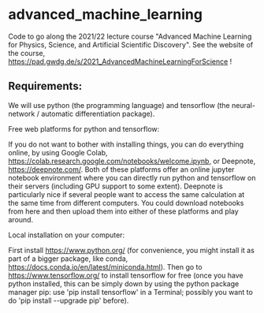 # advanced_machine_learning
Code to go along the 2021/22 lecture course "Advanced Machine Learning for Physics, Science, and Artificial Scientific Discovery". See the website of the course, https://pad.gwdg.de/s/2021_AdvancedMachineLearningForScience !

## Requirements:

We will use python (the programming language) and tensorflow (the neural-network / automatic differentiation package). 

Free web platforms for python and tensorflow:

If you do not want to bother with installing things, you can do everything online, by using Google Colab, https://colab.research.google.com/notebooks/welcome.ipynb, or Deepnote, https://deepnote.com/. Both of these platforms offer an online jupyter notebook environment where you can directly run python and tensorflow on their servers (including GPU support to some extent). Deepnote is particularly nice if several people want to access the same calculation at the same time from different computers. You could download notebooks from here and then upload them into either of these platforms and play around.

Local installation on your computer:

First install https://www.python.org/ (for convenience, you might install it as part of a bigger package, like conda,  https://docs.conda.io/en/latest/miniconda.html). Then go to https://www.tensorflow.org/ to install tensorflow for free (once you have python installed, this can be simply down by using the python package manager pip: use 'pip install tensorflow' in a Terminal; possibly you want to do 'pip install --upgrade pip' before).


